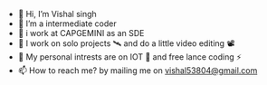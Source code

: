 - 👋 Hi, I’m Vishal singh 
- 👀 I’m a intermediate coder 
- 🏢 i work at CAPGEMINI as an SDE
- 🤵 I work on solo projects 🛰 and do a little video editing 📽 
- 🔎 My personal intrests are on IOT 🤖 and free lance coding ⚡
- 📫 How to reach me? by mailing me on vishal53804@gmail.com

<!---
1Vishal-singh1/1Vishal-singh1 is a ✨ special ✨ repository because its `README.md` (this file) appears on your GitHub profile.
You can click the Preview link to take a look at your changes.
--->
